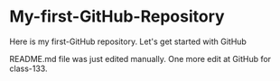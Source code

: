# My-first-GitHub-Repository
Here is my first-GitHub repository. Let's get started with GitHub


README.md file was just edited manually. One more edit at GitHub for class-133.
